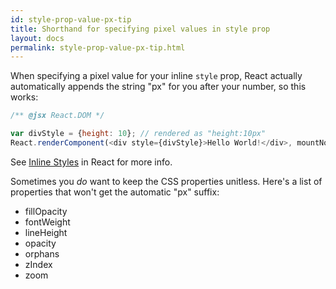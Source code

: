 ```yaml
---
id: style-prop-value-px-tip
title: Shorthand for specifying pixel values in style prop
layout: docs
permalink: style-prop-value-px-tip.html
---
```


When specifying a pixel value for your inline `style` prop, React actually automatically appends the string "px" for you after your number, so this works:

```js
/** @jsx React.DOM */

var divStyle = {height: 10}; // rendered as "height:10px"
React.renderComponent(<div style={divStyle}>Hello World!</div>, mountNode);
```

See [Inline Styles](inline-styles-tip.html) in React for more info.

Sometimes you _do_ want to keep the CSS properties unitless. Here's a list of properties that won't get the automatic "px" suffix:

- fillOpacity
- fontWeight
- lineHeight
- opacity
- orphans
- zIndex
- zoom
